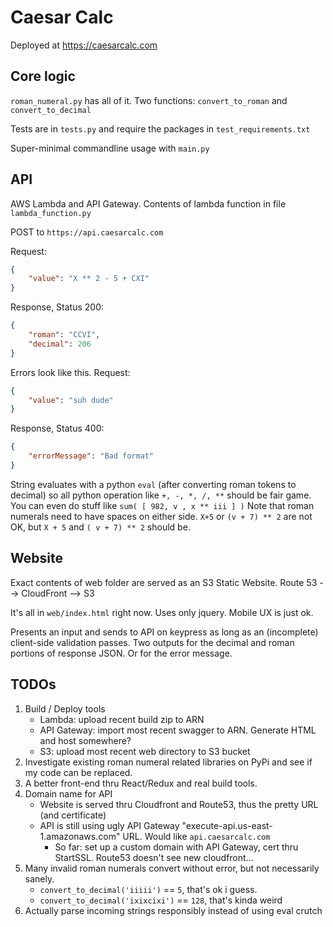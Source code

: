 # Caesar Calc
Deployed at https://caesarcalc.com

## Core logic
`roman_numeral.py` has all of it. Two functions: `convert_to_roman` and `convert_to_decimal`

Tests are in `tests.py` and require the packages in `test_requirements.txt`

Super-minimal commandline usage with `main.py`

## API
AWS Lambda and API Gateway. Contents of lambda function in file `lambda_function.py`

POST to `https://api.caesarcalc.com` 

Request:
```json
{
    "value": "X ** 2 - 5 + CXI"
}
```

Response, Status 200:
```json
{
    "roman": "CCVI",
    "decimal": 206
}
```

Errors look like this.
Request:
```json
{
    "value": "suh dude"
}
```
Response, Status 400:
```json
{
    "errorMessage": "Bad format"
}
```

String evaluates with a python `eval` (after converting roman tokens to decimal) so all python operation like `+, -, *, /, **` 
should be fair game. You can even do stuff like `sum( [ 982, v , x ** iii ] )`
Note that roman numerals need to have spaces on either side. `X+5` or `(v + 7) ** 2` are not OK, but `X + 5` and `( v + 7) ** 2` should be.

## Website
Exact contents of web folder are served as an S3 Static Website. Route 53 --> CloudFront --> S3

It's all in `web/index.html` right now. Uses only jquery. Mobile UX is just ok.

Presents an input and sends to API on keypress as long as an (incomplete) client-side validation passes.
Two outputs for the decimal and roman portions of response JSON. Or for the error message.


## TODOs
1. Build / Deploy tools
    * Lambda: upload recent build zip to ARN
    * API Gateway: import most recent swagger to ARN. Generate HTML and host somewhere?
    * S3: upload most recent web directory to S3 bucket
1. Investigate existing roman numeral related libraries on PyPi and see if my code can be replaced.
1. A better front-end thru React/Redux and real build tools.
1. Domain name for API
    * Website is served thru Cloudfront and Route53, thus the pretty URL (and certificate)
    * API is still using ugly API Gateway "execute-api.us-east-1.amazonaws.com" URL. Would like `api.caesarcalc.com`
        * So far: set up a custom domain with API Gateway, cert thru StartSSL. Route53 doesn't see new cloudfront...
1. Many invalid roman numerals convert without error, but not necessarily sanely.
    * `convert_to_decimal('iiiii')` == `5`, that's ok i guess.
    * `convert_to_decimal('ixixcixi')` == `128`, that's kinda weird
1. Actually parse incoming strings responsibly instead of using eval crutch
